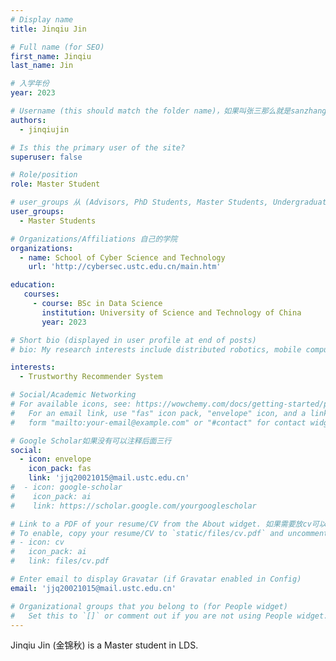 ```yaml
---
# Display name
title: Jinqiu Jin

# Full name (for SEO)
first_name: Jinqiu
last_name: Jin

# 入学年份
year: 2023

# Username (this should match the folder name)，如果叫张三那么就是sanzhang
authors:
  - jinqiujin

# Is this the primary user of the site? 
superuser: false

# Role/position 
role: Master Student

# user_groups 从 (Advisors, PhD Students, Master Students, Undergraduate) 从这四个里面选
user_groups:
  - Master Students

# Organizations/Affiliations 自己的学院
organizations:
  - name: School of Cyber Science and Technology
    url: 'http://cybersec.ustc.edu.cn/main.htm'

education:
   courses:
     - course: BSc in Data Science
       institution: University of Science and Technology of China
       year: 2023

# Short bio (displayed in user profile at end of posts)
# bio: My research interests include distributed robotics, mobile computing and programmable matter.

interests:
  - Trustworthy Recommender System

# Social/Academic Networking
# For available icons, see: https://wowchemy.com/docs/getting-started/page-builder/#icons
#   For an email link, use "fas" icon pack, "envelope" icon, and a link in the
#   form "mailto:your-email@example.com" or "#contact" for contact widget.

# Google Scholar如果没有可以注释后面三行
social:
  - icon: envelope
    icon_pack: fas
    link: 'jjq20021015@mail.ustc.edu.cn'
#  - icon: google-scholar
#    icon_pack: ai
#    link: https://scholar.google.com/yourgooglescholar

# Link to a PDF of your resume/CV from the About widget. 如果需要放cv可以发给我
# To enable, copy your resume/CV to `static/files/cv.pdf` and uncomment the lines below.
# - icon: cv
#   icon_pack: ai
#   link: files/cv.pdf

# Enter email to display Gravatar (if Gravatar enabled in Config)
email: 'jjq20021015@mail.ustc.edu.cn'

# Organizational groups that you belong to (for People widget)
#   Set this to `[]` or comment out if you are not using People widget.
---
```

Jinqiu Jin (金锦秋) is a Master student in LDS.
